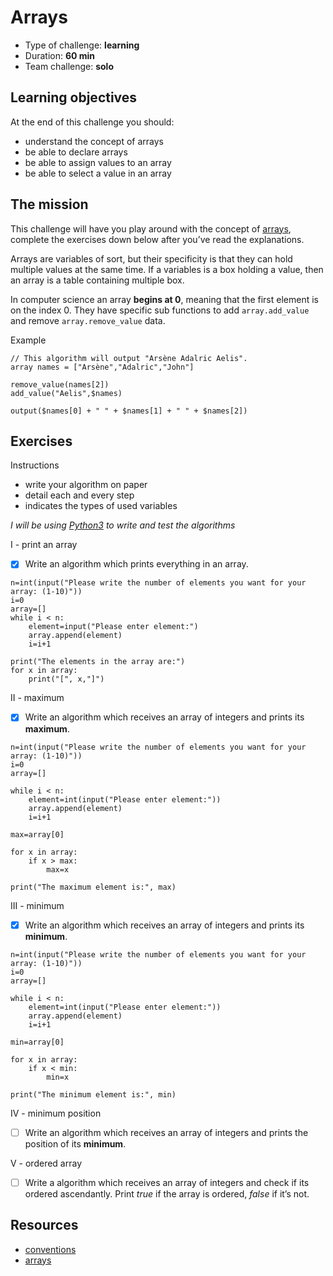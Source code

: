 # Arrays
* Type of challenge: **learning**
* Duration: **60 min**
* Team challenge: **solo**

## Learning objectives
At the end of this challenge you should:
* understand the concept of arrays
* be able to declare arrays
* be able to assign values to an array
* be able to select a value in an array

## The mission
This challenge will have you play around with the concept of [arrays](https://en.wikipedia.org/wiki/Array_data_type), complete the exercises down below after you’ve read the explanations.

Arrays are variables of sort, but their specificity is that they can hold multiple values at the same time. If a variables is a box holding a value, then an array is a table containing multiple box.

In computer science an array **begins at 0**, meaning that the first element is on the index 0. They have specific sub functions to add ```array.add_value``` and remove ```array.remove_value``` data.

Example
```
// This algorithm will output "Arsène Adalric Aelis".
array names = ["Arsène","Adalric","John"]

remove_value(names[2])
add_value("Aelis",$names)

output($names[0] + " " + $names[1] + " " + $names[2])
```

## Exercises

Instructions
* write your algorithm on paper
* detail each and every step
* indicates the types of used variables

*I will be using [Python3](https://repl.it/languages/python3) to write and test the algorithms*

I - print an array
- [x] Write an algorithm which prints everything in an array.

```
n=int(input("Please write the number of elements you want for your array: (1-10)"))
i=0
array=[]
while i < n:
    element=input("Please enter element:")
    array.append(element)
    i=i+1

print("The elements in the array are:")
for x in array:
    print("[", x,"]")
```

II - maximum
- [x] Write an algorithm which receives an array of integers and prints its **maximum**.

```
n=int(input("Please write the number of elements you want for your array: (1-10)"))
i=0
array=[]

while i < n:
    element=int(input("Please enter element:"))
    array.append(element)
    i=i+1
    
max=array[0]

for x in array:
    if x > max:
        max=x

print("The maximum element is:", max)
```

III - minimum
- [x] Write an algorithm which receives an array of integers and prints its **minimum**.

```
n=int(input("Please write the number of elements you want for your array: (1-10)"))
i=0
array=[]

while i < n:
    element=int(input("Please enter element:"))
    array.append(element)
    i=i+1

min=array[0]

for x in array:
    if x < min:
        min=x

print("The minimum element is:", min)
```

IV - minimum position
- [ ] Write an algorithm which receives an array of integers and prints the position of its **minimum**.

V - ordered array
- [ ] Write a algorithm which receives an array of integers and check if its ordered ascendantly. Print *true* if the array is ordered, *false* if it’s not.

## Resources
* [conventions](https://github.com/becodeorg/BXL-Swartz-4-27/blob/master/1.The-Field/7.Algorithmic/conventions.adoc)
* [arrays](https://computersciencewiki.org/index.php/Arrays)
